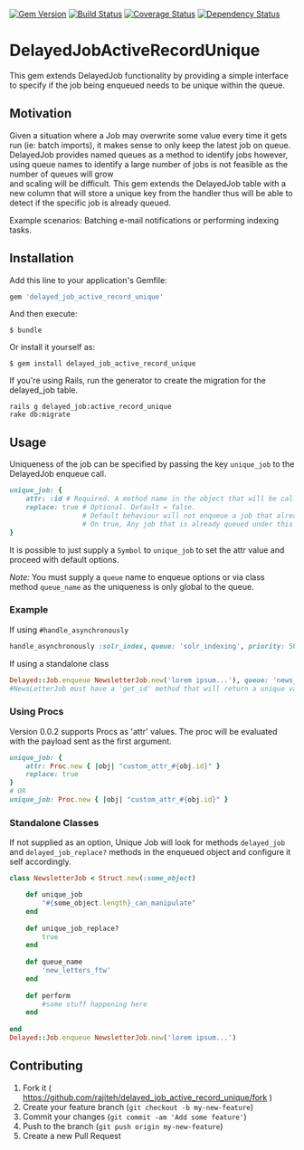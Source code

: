 [![Gem Version](https://badge.fury.io/rb/delayed_job_active_record_unique.svg)](http://badge.fury.io/rb/delayed_job_active_record_unique)
[![Build Status](https://travis-ci.org/rajiteh/delayed_job_active_record_unique.svg)](https://travis-ci.org/rajiteh/delayed_job_active_record_unique)
[![Coverage Status](https://coveralls.io/repos/rajiteh/delayed_job_active_record_unique/badge.svg)](https://coveralls.io/r/rajiteh/delayed_job_active_record_unique)
[![Dependency Status](https://gemnasium.com/rajiteh/delayed_job_active_record_unique.svg)](https://gemnasium.com/rajiteh/delayed_job_active_record_unique)

# DelayedJobActiveRecordUnique

This gem extends DelayedJob functionality by providing a simple interface to specify if the job being enqueued needs to
be unique within the queue.

## Motivation

Given a situation where a Job may overwrite some value every time it gets run (ie: batch imports), it makes 
sense to only keep the latest job on queue. DelayedJob provides named queues as a method to identify jobs however, 
using queue names to identify a large number of jobs is not feasible as the number of queues will grow  
and scaling will be difficult. This gem extends the DelayedJob table with a new column that will store a unique key 
from the handler thus will be able to detect if the specific job is already queued.

Example scenarios: Batching e-mail notifications or performing indexing tasks.

## Installation

Add this line to your application's Gemfile:

```ruby
gem 'delayed_job_active_record_unique'
```

And then execute:

    $ bundle

Or install it yourself as:

    $ gem install delayed_job_active_record_unique

If you're using Rails, run the generator to create the migration for the
delayed_job table.

    rails g delayed_job:active_record_unique
    rake db:migrate

## Usage

Uniqueness of the job can be specified by passing the key `unique_job` to the DelayedJob enqueue call. 

```ruby
unique_job: {
    attr: :id # Required. A method name in the object that will be called to obtain a uniquely identifiable value.
    replace: true # Optional. Default = false.
                  # Default behaviour will not enqueue a job that already exists.
                  # On true, Any job that is already queued under this unique ID will be replaced by the current.
}
```

It is possible to just supply a `Symbol` to `unique_job` to set the attr value and proceed with default options.


*Note:* You must supply a `queue` name to enqueue options or via class method `queue_name` as the uniqueness is only global to the queue.  

### Example

If using `#handle_asynchronously`

```ruby
handle_asynchronously :solr_index, queue: 'solr_indexing', priority: 50, unique_job: { attr: :id, replace: true }
```

If using a standalone class

```ruby
Delayed::Job.enqueue NewsletterJob.new('lorem ipsum...'), queue: 'news_letters', unique_job: :get_id
#NewsLetterJob must have a 'get_id' method that will return a unique value to it's context.
```

### Using Procs

Version 0.0.2 supports Procs as 'attr' values. The proc will be evaluated with the payload sent as the first argument. 
 
```ruby
unique_job: {
    attr: Proc.new { |obj| "custom_attr_#{obj.id}" }
    replace: true
}
# OR
unique_job: Proc.new { |obj| "custom_attr_#{obj.id}" }
```
 
### Standalone Classes
 
If not supplied as an option, Unique Job will look for methods `delayed_job` and `delayed_job_replace?` methods in the
enqueued object and configure it self accordingly.

```ruby
class NewsletterJob < Struct.new(:some_object)

    def unique_job
        "#{some_object.length}_can_manipulate"
    end
    
    def unique_job_replace?
        true
    end
    
    def queue_name
        'new_letters_ftw'
    end
    
    def perform
        #some stuff happening here
    end
    
end
Delayed::Job.enqueue NewsletterJob.new('lorem ipsum...')
```
 
## Contributing

1. Fork it ( https://github.com/rajiteh/delayed_job_active_record_unique/fork )
2. Create your feature branch (`git checkout -b my-new-feature`)
3. Commit your changes (`git commit -am 'Add some feature'`)
4. Push to the branch (`git push origin my-new-feature`)
5. Create a new Pull Request
